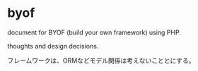 byof
====

document for BYOF (build your own framework) using PHP. 

thoughts and design decisions.



フレームワークは、ORMなどモデル関係は考えないこととにする。



